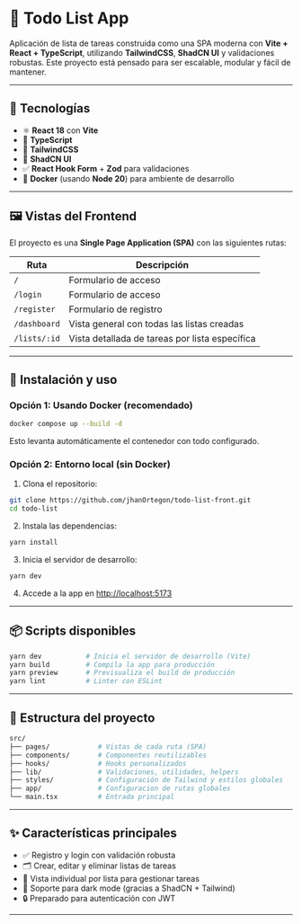 # 📝 Todo List App

Aplicación de lista de tareas construida como una SPA moderna con **Vite + React + TypeScript**, utilizando **TailwindCSS**, **ShadCN UI** y validaciones robustas. Este proyecto está pensado para ser escalable, modular y fácil de mantener.

---

## 🚀 Tecnologías

- ⚛️ **React 18** con **Vite**
- 📘 **TypeScript**
- 🎨 **TailwindCSS**
- 🧩 **ShadCN UI**
- ✅ **React Hook Form** + **Zod** para validaciones
- 🐳 **Docker** (usando **Node 20**) para ambiente de desarrollo

---

## 🖼️ Vistas del Frontend

El proyecto es una **Single Page Application (SPA)** con las siguientes rutas:

| Ruta         | Descripción                                    |
| ------------ | ---------------------------------------------- |
| `/`          | Formulario de acceso                           |
| `/login`     | Formulario de acceso                           |
| `/register`  | Formulario de registro                         |
| `/dashboard` | Vista general con todas las listas creadas     |
| `/lists/:id` | Vista detallada de tareas por lista específica |

---

## 🔧 Instalación y uso

### Opción 1: Usando Docker (recomendado)

```bash
docker compose up --build -d
```

Esto levanta automáticamente el contenedor con todo configurado.

### Opción 2: Entorno local (sin Docker)

1. Clona el repositorio:

```bash
git clone https://github.com/jhanOrtegon/todo-list-front.git
cd todo-list
```

2. Instala las dependencias:

```bash
yarn install
```

3. Inicia el servidor de desarrollo:

```bash
yarn dev
```

4. Accede a la app en [http://localhost:5173](http://localhost:5173)

---

## 📦 Scripts disponibles

```bash
yarn dev           # Inicia el servidor de desarrollo (Vite)
yarn build         # Compila la app para producción
yarn preview       # Previsualiza el build de producción
yarn lint          # Linter con ESLint
```

---

## 🧱 Estructura del proyecto

```bash
src/
├── pages/            # Vistas de cada ruta (SPA)
├── components/       # Componentes reutilizables
├── hooks/            # Hooks personalizados
├── lib/              # Validaciones, utilidades, helpers
├── styles/           # Configuración de Tailwind y estilos globales
├── app/              # Configuracion de rutas globales
└── main.tsx          # Entrada principal
```

---

## ✨ Características principales

- ✅ Registro y login con validación robusta
- 🗂️ Crear, editar y eliminar listas de tareas
- 📝 Vista individual por lista para gestionar tareas
- 🌙 Soporte para dark mode (gracias a ShadCN + Tailwind)
- 🔒 Preparado para autenticación con JWT

---
